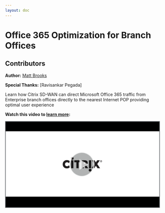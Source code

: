```yaml
---
layout: doc
---
```

# Office 365 Optimization for Branch Offices

## Contributors

**Author:** [Matt Brooks](https://twitter.com/tweetmattbrooks)

**Special Thanks:** [Ravisankar Pegada]

Learn how Citrix SD-WAN can direct Microsoft Office 365 traffic from Enterprise branch offices directly to the nearest Internet POP providing optimal user experience

**Watch this video to [learn more](https://youtu.be/DIxVnMM8AOw):**

[![Citrix SD-WAN O365 optimization](/en-us/tech-zone/learn/media/shared_video-placeholder.png)](https://youtu.be/DIxVnMM8AOw)
